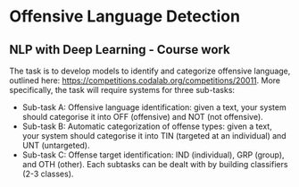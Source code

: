 # Offensive Language Detection

## NLP with Deep Learning - Course work

The task is to develop models to identify and categorize offensive language, outlined here: https://competitions.codalab.org/competitions/20011. More specifically, the task will require systems for three sub-tasks:
- Sub-task A: Offensive language identification: given a text, your system should categorise it into OFF (offensive) and NOT (not offensive).
- Sub-task B: Automatic categorization of offense types: given a text, your system should categorise it into TIN (targeted at an individual) and UNT (untargeted).
- Sub-task C: Offense target identification: IND (individual), GRP (group), and OTH (other).
Each subtasks can be dealt with by building classifiers (2-3 classes).
